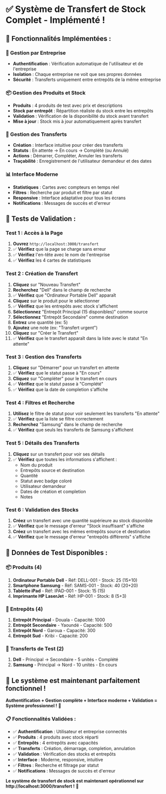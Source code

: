 # ✅ Système de Transfert de Stock Complet - Implémenté !

## 🚀 **Fonctionnalités Implémentées :**

### **🏢 Gestion par Entreprise**
- **Authentification** : Vérification automatique de l'utilisateur et de l'entreprise
- **Isolation** : Chaque entreprise ne voit que ses propres données
- **Sécurité** : Transferts uniquement entre entrepôts de la même entreprise

### **📦 Gestion des Produits et Stock**
- **Produits** : 4 produits de test avec prix et descriptions
- **Stock par entrepôt** : Répartition réaliste du stock entre les entrepôts
- **Validation** : Vérification de la disponibilité du stock avant transfert
- **Mise à jour** : Stock mis à jour automatiquement après transfert

### **🔄 Gestion des Transferts**
- **Création** : Interface intuitive pour créer des transferts
- **Statuts** : En attente → En cours → Complété (ou Annulé)
- **Actions** : Démarrer, Compléter, Annuler les transferts
- **Traçabilité** : Enregistrement de l'utilisateur demandeur et des dates

### **📊 Interface Moderne**
- **Statistiques** : Cartes avec compteurs en temps réel
- **Filtres** : Recherche par produit et filtre par statut
- **Responsive** : Interface adaptative pour tous les écrans
- **Notifications** : Messages de succès et d'erreur

## 🧪 **Tests de Validation :**

### **Test 1 : Accès à la Page**
1. **Ouvrez** `http://localhost:3000/transfert`
2. ✅ **Vérifiez** que la page se charge sans erreur
3. ✅ **Vérifiez** l'en-tête avec le nom de l'entreprise
4. ✅ **Vérifiez** les 4 cartes de statistiques

### **Test 2 : Création de Transfert**
1. **Cliquez** sur "Nouveau Transfert"
2. **Recherchez** "Dell" dans le champ de recherche
3. ✅ **Vérifiez** que "Ordinateur Portable Dell" apparaît
4. **Cliquez** sur le produit pour le sélectionner
5. ✅ **Vérifiez** que les entrepôts avec stock s'affichent
6. **Sélectionnez** "Entrepôt Principal (15 disponibles)" comme source
7. **Sélectionnez** "Entrepôt Secondaire" comme destination
8. **Entrez** une quantité (ex: 5)
9. **Ajoutez** une note (ex: "Transfert urgent")
10. **Cliquez** sur "Créer le Transfert"
11. ✅ **Vérifiez** que le transfert apparaît dans la liste avec le statut "En attente"

### **Test 3 : Gestion des Transferts**
1. **Cliquez** sur "Démarrer" pour un transfert en attente
2. ✅ **Vérifiez** que le statut passe à "En cours"
3. **Cliquez** sur "Compléter" pour le transfert en cours
4. ✅ **Vérifiez** que le statut passe à "Complété"
5. ✅ **Vérifiez** que la date de completion s'affiche

### **Test 4 : Filtres et Recherche**
1. **Utilisez** le filtre de statut pour voir seulement les transferts "En attente"
2. ✅ **Vérifiez** que la liste se filtre correctement
3. **Recherchez** "Samsung" dans le champ de recherche
4. ✅ **Vérifiez** que seuls les transferts de Samsung s'affichent

### **Test 5 : Détails des Transferts**
1. **Cliquez** sur un transfert pour voir ses détails
2. ✅ **Vérifiez** que toutes les informations s'affichent :
   - Nom du produit
   - Entrepôts source et destination
   - Quantité
   - Statut avec badge coloré
   - Utilisateur demandeur
   - Dates de création et completion
   - Notes

### **Test 6 : Validation des Stocks**
1. **Créez** un transfert avec une quantité supérieure au stock disponible
2. ✅ **Vérifiez** que le message d'erreur "Stock insuffisant" s'affiche
3. **Créez** un transfert avec les mêmes entrepôts source et destination
4. ✅ **Vérifiez** que le message d'erreur "entrepôts différents" s'affiche

## 🎯 **Données de Test Disponibles :**

### **📦 Produits (4)**
1. **Ordinateur Portable Dell** - Réf: DELL-001 - Stock: 25 (15+10)
2. **Smartphone Samsung** - Réf: SAMS-001 - Stock: 40 (20+20)
3. **Tablette iPad** - Réf: IPAD-001 - Stock: 15 (15)
4. **Imprimante HP LaserJet** - Réf: HP-001 - Stock: 8 (5+3)

### **🏢 Entrepôts (4)**
1. **Entrepôt Principal** - Douala - Capacité: 1000
2. **Entrepôt Secondaire** - Yaoundé - Capacité: 500
3. **Entrepôt Nord** - Garoua - Capacité: 300
4. **Entrepôt Sud** - Kribi - Capacité: 200

### **🔄 Transferts de Test (2)**
1. **Dell** - Principal → Secondaire - 5 unités - Complété
2. **Samsung** - Principal → Nord - 10 unités - En cours

## 🚀 **Le système est maintenant parfaitement fonctionnel !**

**Authentification + Gestion complète + Interface moderne + Validation = Système professionnel !** 🎉

### **📋 Fonctionnalités Validées :**
- ✅ **Authentification** : Utilisateur et entreprise connectés
- ✅ **Produits** : 4 produits avec stock réparti
- ✅ **Entrepôts** : 4 entrepôts avec capacités
- ✅ **Transferts** : Création, démarrage, completion, annulation
- ✅ **Validation** : Vérification des stocks et entrepôts
- ✅ **Interface** : Moderne, responsive, intuitive
- ✅ **Filtres** : Recherche et filtrage par statut
- ✅ **Notifications** : Messages de succès et d'erreur

**Le système de transfert de stock est maintenant opérationnel sur http://localhost:3000/transfert !** 🚀




















